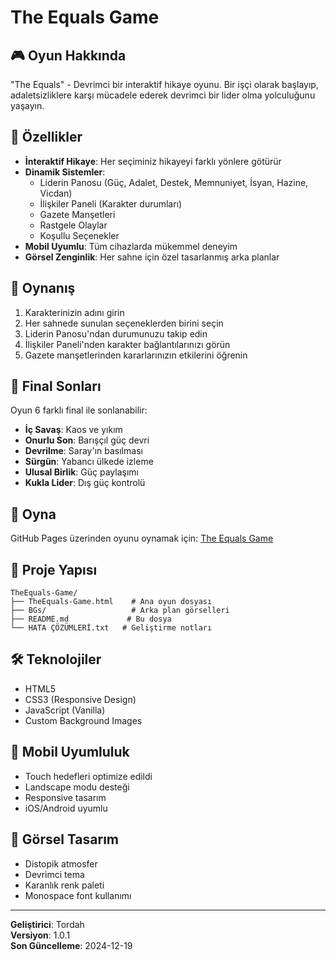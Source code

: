 # The Equals Game

## 🎮 Oyun Hakkında

"The Equals" - Devrimci bir interaktif hikaye oyunu. Bir işçi olarak başlayıp, adaletsizliklere karşı mücadele ederek devrimci bir lider olma yolculuğunu yaşayın.

## 🌟 Özellikler

- **İnteraktif Hikaye**: Her seçiminiz hikayeyi farklı yönlere götürür
- **Dinamik Sistemler**: 
  - Liderin Panosu (Güç, Adalet, Destek, Memnuniyet, İsyan, Hazine, Vicdan)
  - İlişkiler Paneli (Karakter durumları)
  - Gazete Manşetleri
  - Rastgele Olaylar
  - Koşullu Seçenekler
- **Mobil Uyumlu**: Tüm cihazlarda mükemmel deneyim
- **Görsel Zenginlik**: Her sahne için özel tasarlanmış arka planlar

## 🎯 Oynanış

1. Karakterinizin adını girin
2. Her sahnede sunulan seçeneklerden birini seçin
3. Liderin Panosu'ndan durumunuzu takip edin
4. İlişkiler Paneli'nden karakter bağlantılarınızı görün
5. Gazete manşetlerinden kararlarınızın etkilerini öğrenin

## 🏁 Final Sonları

Oyun 6 farklı final ile sonlanabilir:
- **İç Savaş**: Kaos ve yıkım
- **Onurlu Son**: Barışçıl güç devri
- **Devrilme**: Saray'ın basılması
- **Sürgün**: Yabancı ülkede izleme
- **Ulusal Birlik**: Güç paylaşımı
- **Kukla Lider**: Dış güç kontrolü

## 🚀 Oyna

GitHub Pages üzerinden oyunu oynamak için: [The Equals Game](https://tordaht.github.io/TheEquals-Game/)

## 📁 Proje Yapısı

```
TheEquals-Game/
├── TheEquals-Game.html    # Ana oyun dosyası
├── BGs/                   # Arka plan görselleri
├── README.md             # Bu dosya
└── HATA ÇÖZÜMLERİ.txt   # Geliştirme notları
```

## 🛠️ Teknolojiler

- HTML5
- CSS3 (Responsive Design)
- JavaScript (Vanilla)
- Custom Background Images

## 📱 Mobil Uyumluluk

- Touch hedefleri optimize edildi
- Landscape modu desteği
- Responsive tasarım
- iOS/Android uyumlu

## 🎨 Görsel Tasarım

- Distopik atmosfer
- Devrimci tema
- Karanlık renk paleti
- Monospace font kullanımı

---

**Geliştirici**: Tordah  
**Versiyon**: 1.0.1  
**Son Güncelleme**: 2024-12-19 